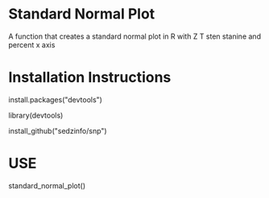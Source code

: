 # Standard Normal Plot

A function that creates a standard normal plot in R with Z T sten stanine and percent x axis

# Installation Instructions

install.packages("devtools")

library(devtools)

install_github("sedzinfo/snp")

# USE

standard_normal_plot()
